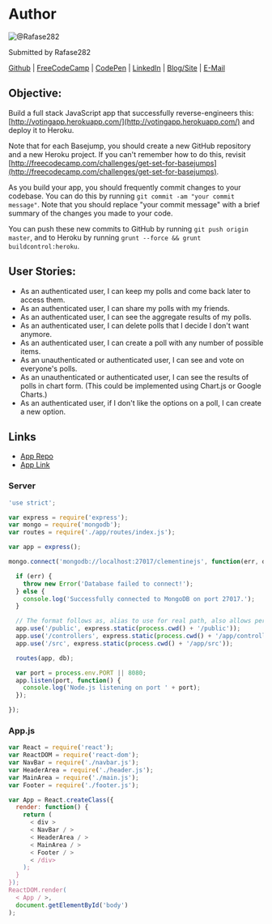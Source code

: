 # Author
![@Rafase282](https://avatars0.githubusercontent.com/Rafase282?&s=128)

Submitted by Rafase282

[Github](https://github.com/Rafase282) | [FreeCodeCamp](http://www.freecodecamp.com/rafase282) | [CodePen](http://codepen.io/Rafase282/) | [LinkedIn](https://www.linkedin.com/in/rafase282) | [Blog/Site](https://rafase282.wordpress.com/) | [E-Mail](mailto:rafase282@gmail.com)

## Objective:
Build a full stack JavaScript app that successfully reverse-engineers this: [http://votingapp.herokuapp.com/](http://votingapp.herokuapp.com/) and deploy it to Heroku.

Note that for each Basejump, you should create a new GitHub repository and a new Heroku project. If you can't remember how to do this, revisit [http://freecodecamp.com/challenges/get-set-for-basejumps](http://freecodecamp.com/challenges/get-set-for-basejumps).

As you build your app, you should frequently commit changes to your codebase. You can do this by running `git commit -am "your commit message"`. Note that you should replace "your commit message" with a brief summary of the changes you made to your code.

You can push these new commits to GitHub by running `git push origin master`, and to Heroku by running `grunt --force && grunt buildcontrol:heroku`.

## User Stories:
- As an authenticated user, I can keep my polls and come back later to access them.
- As an authenticated user, I can share my polls with my friends.
- As an authenticated user, I can see the aggregate results of my polls.
- As an authenticated user, I can delete polls that I decide I don't want anymore.
- As an authenticated user, I can create a poll with any number of possible items.
- As an unauthenticated or authenticated user, I can see and vote on everyone's polls.
- As an unauthenticated or authenticated user, I can see the results of polls in chart form. (This could be implemented using Chart.js or Google Charts.)
- As an authenticated user, if I don't like the options on a poll, I can create a new option.

## Links
- [App Repo](https://github.com/Rafase282/Voting-App)
- [App Link](https://voting-app-rafase282.c9users.io/)

### Server

```js
'use strict';

var express = require('express');
var mongo = require('mongodb');
var routes = require('./app/routes/index.js');

var app = express();

mongo.connect('mongodb://localhost:27017/clementinejs', function(err, db) {

  if (err) {
    throw new Error('Database failed to connect!');
  } else {
    console.log('Successfully connected to MongoDB on port 27017.');
  }

  // The format follows as, alias to use for real path, also allows permission to such path.
  app.use('/public', express.static(process.cwd() + '/public'));
  app.use('/controllers', express.static(process.cwd() + '/app/controllers'));
  app.use('/src', express.static(process.cwd() + '/app/src'));

  routes(app, db);

  var port = process.env.PORT || 8080;
  app.listen(port, function() {
    console.log('Node.js listening on port ' + port);
  });

});
```

### App.js

```js
var React = require('react');
var ReactDOM = require('react-dom');
var NavBar = require('./navbar.js');
var HeaderArea = require('./header.js');
var MainArea = require('./main.js');
var Footer = require('./footer.js');

var App = React.createClass({
  render: function() {
    return (
      < div >
      < NavBar / >
      < HeaderArea / >
      < MainArea / >
      < Footer / >
      < /div>
    );
  }
});
ReactDOM.render(
  < App / >,
  document.getElementById('body')
);
```
